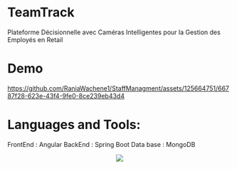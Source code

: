 # TeamTrack
Plateforme Décisionnelle avec Caméras Intelligentes pour la Gestion des Employés en Retail
# Demo


https://github.com/RaniaWachene1/StaffManagment/assets/125664751/66787f28-623e-43f4-9fe0-8ce239eb43d4
# Languages and Tools:
FrontEnd : Angular
BackEnd : Spring Boot
Data base : MongoDB
<p align="center">
  <a href="https://skillicons.dev">
    <img src="https://skillicons.dev/icons?i=git,kubernetes,docker,c,vim" />
  </a>
</p>




